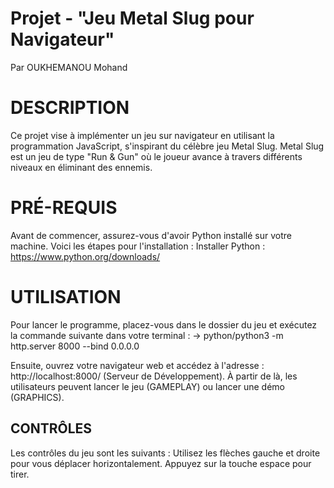 # Projet - "Jeu Metal Slug pour Navigateur"

Par OUKHEMANOU Mohand

# DESCRIPTION

Ce projet vise à implémenter un jeu sur navigateur en utilisant la programmation JavaScript, s'inspirant du célèbre jeu Metal Slug. 
Metal Slug est un jeu de type "Run & Gun" où le joueur avance à travers différents niveaux en éliminant des ennemis.

# PRÉ-REQUIS

Avant de commencer, assurez-vous d'avoir Python installé sur votre machine. 
Voici les étapes pour l'installation :
    Installer Python : https://www.python.org/downloads/
    
# **UTILISATION**

Pour lancer le programme, placez-vous dans le dossier du jeu et exécutez la commande suivante dans votre terminal : 
    -> python/python3 -m http.server 8000 --bind 0.0.0.0

Ensuite, ouvrez votre navigateur web et accédez à l'adresse : http://localhost:8000/ (Serveur de Développement). 
À partir de là, les utilisateurs peuvent lancer le jeu (GAMEPLAY) ou lancer une démo (GRAPHICS). 

## CONTRÔLES 

Les contrôles du jeu sont les suivants :
    Utilisez les flèches gauche et droite pour vous déplacer horizontalement.
    Appuyez sur la touche espace pour tirer.